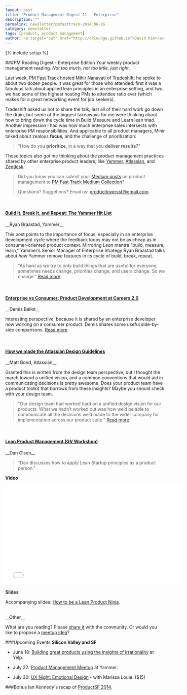 ```yaml
---
layout: post
title: "Product Management Digest 11 - Enterprise"
description: ""
permalink: newsletter/pmfasttrack-2014_06-16
category: newsletter
tags: [product, product management]
author: <a target="out" href="http://dklounge.github.io">David Kim</a>
---
```

{% include setup %}

###PM Reading Digest - Enterprise Edition
Your weekly product management reading. _Not too much, not too little, just right_.

Last week, <a href="http://productmanagementfasttrack.com/">PM Fast Track</a> hosted <a target="_" href="http://www.linkedin.com/in/mihirnanavati">Mihir Nanavati</a> of <a target="_" href="http://tradeshift.com/">Tradeshift</a>; he spoke to about two dozen people. It was great for those who attended: first it was a fabulous talk about applied lean principles in an enterprise setting, and two, we had some of the highest hosting PMs to attendee ratio ever (which makes for a great networking event for job seekers).

Tradeshift asked us not to share the talk, lest all of their hard work go down the drain, but some of the biggest takeaways for me were thinking about how to bring down the cycle time in Build Measure and Learn lean triad.  Another impression I had was how much enterprise sales intersects with enterprise PM responsibilities.  And applicable to all product managers, Mihir talked about zealous __focus__, and the challenge of prioritization:

>"How do you __prioritize__, in a way that you __deliver results?__"
>

Those topics also got me thinking about the product management practices shared by other enterprise product leaders, like <a target="_" href="https://www.yammer.com/">Yammer</a>, <a target="_" href="https://www.atlassian.com/">Atlassian</a>, and <a target="_" href="http://www.zendesk.com/">Zendesk</a>.

>Did you know you can submit your <a target="_" href="https://medium.com/">Medium posts</a> on product management to <a target="_" href="http://medium.com/product-management-fast-track">PM Fast Track Medium Collection</a>?
>
>Questions?  Suggetions?  Email us: <a href="mailto:productloverssf@gmail.com">productloverssf@gmail.com</a>.
>

<br />

<h4><a target="out" href="https://medium.com/p/13567fd6a6ed">Build It, Break It, and Repeat: The Yammer Hit List</a></h4>
__Ryan Braastad, Yammer__

This post points to the importance of focus, especially in an enterprise development cycle where the feedback loops may not be as cheap as in consumer-oriented product context.  Mirroring _Lean_ mantra "build, measure, learn," Yammer’s Senior Manager of Enterprise Strategy Ryan Braastad talks about _how_ Yammer remove features in its cycle of build, break, repeat.

>"As hard as we try to only build things that are useful for everyone, sometimes needs change, priorities change, and users change. So we change." <a target="_" href="https://medium.com/p/13567fd6a6ed">Read more</a>.
>

<br />
<h4><a target="_" href="http://blog.stackoverflow.com/2012/03/enterprise-vs-consumer-development/">Enterprise vs Consumer: Product Development at Careers 2.0</a></h4>
__Demis Bellot__

Interesting perspective, because it is shared by an enterprise developer now working on a consumer product.  Demis shares some useful side-by-side comparisons. <a target="_" href="http://blog.stackoverflow.com/2012/03/enterprise-vs-consumer-development/">Read more</a>.

<br />
<h4><a target="_" href="https://medium.com/what-i-learned-building/how-we-made-the-atlassian-design-guidelines-d59a67d6d8eb">How we made the Atlassian Design Guidelines</a></h4>
__Matt Bond, Atlassian__

Granted this is written from the design team perspective, but I thought the march toward a unified vision, and a common conventions that would aid in communicating decisions is pretty awesome.  Does your product team have a product toolkit that borrows from these insights?  Maybe you should check with your design team.

>"Our design team had worked hard on a unified design vision for our products. What we hadn’t worked out was how we’d be able to communicate all the decisions we’d made to the wider company for implementation across our product suite."  <a target="_" href="https://medium.com/what-i-learned-building/how-we-made-the-atlassian-design-guidelines-d59a67d6d8eb">Read more</a>.
>

<br />
<h4><a target="_" href="http://www.gv.com/lib/lean-product-management">Lean Product Management (GV Workshop)</a></h4>
__Dan Olsen__

>"Dan discusses how to apply Lean Startup principles as a product person."
>

__Video__

<iframe width="560" height="315" src="//www.youtube.com/embed/mIBccpqUcgY?rel=0" frameborder="0" allowfullscreen></iframe>

__Slides__

Accompanying slides: <a target="_" href="http://olsensolutions.com/How-To-Be-A-Lean-Product-Ninja-by-Dan-Olsen.pdf">How to be a Lean Product Ninja</a>.

<br />
__Other__

What are you reading? Please <a target="_" href="http://goo.gl/9FFpkg">share it</a> with the community.  Or would you like to propose a <a target="_" href="http://goo.gl/OnxAj2">meetup idea</a>?

###Upcoming Events
__Silicon Valley and SF__

* June 18: <a target="_" href="http://goo.gl/gkIxIM">Building great products using the insights of irrationality</a> at Yelp.

* July 22: <a target="_" href="http://www.meetup.com/SF-Product-Managers/events/188583982/">Product Management Meetup</a> at Yammer.

* July 30: <a target="_" href="http://www.eventbrite.com/e/uxnight-sv-emotional-design-tickets-11979708631">UX Night: Emotional Design</a> - with Marissa Louie. ($15)

###Bonus
Ian Kennedy\'s recap of <a target="_" href="http://everwas.com/2014/06/productsf-2014.html">ProductSF 2014</a>.
